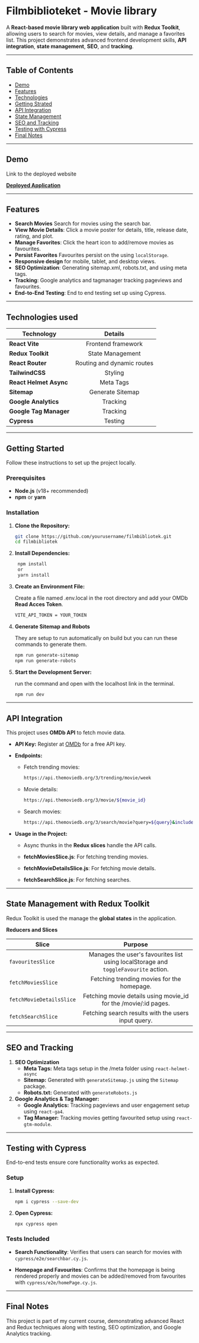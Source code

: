 # Filmbiblioteket - Movie library

A **React-based movie library web application** built with **Redux Toolkit**, allowing users to search for movies, view details, and manage a favorites list. This project demonstrates advanced frontend development skills, **API integration**, **state management**, **SEO**, and **tracking**.

---

## Table of Contents

- [Demo](#demo)
- [Features](#features)
- [Technologies](#technologies-used)
- [Getting Strated](#getting-started)
- [API Integration](#api-integration)
- [State Management](#state-management-with-redux-toolkit)
- [SEO and Tracking](#seo-and-tracking)
- [Testing with Cypress](#testing-with-cypress)
- [Final Notes](#final-notes)

---

## Demo

Link to the deployed website

**[Deployed Application](https://filmbiblioteket.vercel.app)**

---

## Features

- **Search Movies** Search for movies using the search bar.
- **View Movie Details**: Click a movie poster for details, title, release date, rating, and plot.
- **Manage Favorites**: Click the heart icon to add/remove movies as favourites.
- **Persist Favorites** Favourites persist on the using `localStorage`.
- **Responsive design** for mobile, tablet, and desktop views.
- **SEO Optimization**: Generating sitemap.xml, robots.txt, and using meta tags.
- **Tracking**: Google analytics and tagmanager tracking pageviews and favourites.
- **End-to-End Testing**: End to end testing set up using Cypress.

---

## Technologies used

| Technology             |          Details           |
| ---------------------- | :------------------------: |
| **React Vite**         |     Frontend framework     |
| **Redux Toolkit**      |      State Management      |
| **React Router**       | Routing and dynamic routes |
| **TailwindCSS**        |          Styling           |
| **React Helmet Async** |         Meta Tags          |
| **Sitemap**            |      Generate Sitemap      |
| **Google Analytics**   |          Tracking          |
| **Google Tag Manager** |          Tracking          |
| **Cypress**            |          Testing           |

---

## Getting Started

Follow these instructions to set up the project locally.

### Prerequisites

- **Node.js** (v18+ recommended)
- **npm** or **yarn**

### Installation

1. **Clone the Repository:**
   ```bash
   git clone https://github.com/yourusername/filmbibliotek.git
   cd filmbibliotek

   ```
2. **Install Dependencies:**

   ```bash
    npm install
    or
    yarn install

   ```

3. **Create an Environment File:**

   Create a file named .env.local in the root directory and add your OMDb **Read Acces Token**.

   ```bash
   VITE_API_TOKEN = YOUR_TOKEN

   ```

4. **Generate Sitemap and Robots**

   They are setup to run automatically on build but you can run these commands to generate them.

   ```bash
   npm run generate-sitemap
   npm run generate-robots

   ```

5. **Start the Development Server:**

   run the command and open with the localhost link in the terminal.

   ```bash
   npm run dev
   ```

---

## API Integration

This project uses **OMDb API** to fetch movie data.

- **API Key:** Register at [OMDb](https://developer.themoviedb.org/docs/getting-started) for a free API key.

- **Endpoints:**

  - Fetch trending movies:
    ```bash
    https://api.themoviedb.org/3/trending/movie/week
    ```
  - Movie details:
    ```bash
    https://api.themoviedb.org/3/movie/${movie_id}
    ```
  - Search movies:
    ```bash
    https://api.themoviedb.org/3/search/movie?query=${query}&include_adult=false&region=en
    ```

- **Usage in the Project:**
  - Async thunks in the **Redux slices** handle the API calls.

  - **fetchMoviesSlice.js**: For fetching trending movies.

  - **fetchMovieDetailsSlice.js**: For fetching movie details.

  - **fetchSearchSlice.js**: For fetching searches.

---

## State Management with Redux Toolkit

Redux Toolkit is used the manage the **global states** in the application.

**Reducers and Slices**

| Slice                    |                                       Purpose                                       |
| ------------------------ | :---------------------------------------------------------------------------------: |
| `favouritesSlice`        | Manages the user's favourites list using localStorage and `toggleFavourite` action. |
| `fetchMoviesSlice`       |                     Fetching trending movies for the homepage.                      |
| `fetchMovieDetailsSlice` |           Fetching movie details using movie_id for the /movie/:id pages.           |
| `fetchSearchSlice`       |                 Fetching search results with the users input query.                 |

---

## SEO and Tracking

1.  **SEO Optimization**
    - **Meta Tags:** Meta tags setup in the /meta folder using `react-helmet-async`
    - **Sitemap:** Generated with `generateSitemap.js` using the `Sitemap` package.
    - **Robots.txt:** Generated with `generateRobots.js`
2.  **Google Analytics & Tag Manager:**
    - **Google Analytics:** Tracking pageviews and user engagement setup using `react-ga4`.
    - **Tag Manager:** Tracking movies getting favourited setup using `react-gtm-module`.

---

## Testing with Cypress

End-to-end tests ensure core functionality works as expected.

### Setup

1. **Install Cypress:**
   ```bash
   npm i cypress --save-dev

   ```
2. **Open Cypress:**
   ```bash
   npx cypress open
   ```

### Tests Included

- **Search Functionality**: Verifies that users can search for movies with `cypress/e2e/searchbar.cy.js`.

- **Homepage and Favourites**: Confirms that the homepage is being rendered properly and movies can be added/removed from favourites with `cypress/e2e/homePage.cy.js`.

---

## Final Notes

This project is part of my current course, demonstrating advanced React and Redux techniques along with testing, SEO optimization, and Google Analytics tracking.
